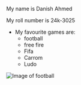 My name is Danish Ahmed

My roll number is 24k-3025

+ My favourite games are:
  - football
  - free fire
  - Fifa
  - Carrom
  - Ludo

![Image of football](https://cdn.pixabay.com/photo/2024/01/21/22/05/ai-generated-8524102_640.jpg)
